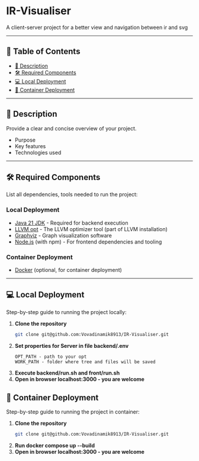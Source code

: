 # IR-Visualiser
A client-server project for a better view and navigation between ir and svg

---

## 📌 Table of Contents  
- [📝 Description](#-description)  
- [🛠️ Required Components](#️-required-components)  
- [💻 Local Deployment](#-local-deployment)  
- [🐳 Container Deployment](#-container-deployment)  

---

## 📝 Description  
Provide a clear and concise overview of your project.  
- Purpose  
- Key features  
- Technologies used  

---

## 🛠️ Required Components  
List all dependencies, tools needed to run the project:  

### Local Deployment
- [Java 21 JDK](https://jdk.java.net/21/) - Required for backend execution
- [LLVM opt](https://llvm.org/) - The LLVM optimizer tool (part of LLVM installation)
- [Graphviz](https://graphviz.org/) - Graph visualization software
- [Node.js](https://nodejs.org/) (with npm) - For frontend dependencies and tooling 

### Container Deployment
- [Docker](https://www.docker.com/) (optional, for container deployment)

---

## 💻 Local Deployment  
Step-by-step guide to running the project locally:  

1. **Clone the repository**  
   ```sh
   git clone git@github.com:Vovadinamik8913/IR-Visualiser.git
2. **Set properties for Server in file backend/.env**
   ```
   OPT_PATH - path to your opt
   WORK_PATH - folder where tree and files will be saved
3. **Execute backend/run.sh and front/run.sh**
4. **Open in browser localhost:3000 - you are welcome**

## 🐳 Container Deployment  
Step-by-step guide to running the project in container: 
1. **Clone the repository**  
   ```sh
   git clone git@github.com:Vovadinamik8913/IR-Visualiser.git
2. **Run docker compose up --build**
3. **Open in browser localhost:3000 - you are welcome**
